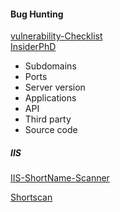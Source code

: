 #### Bug Hunting

[vulnerability-Checklist](https://github.com/Az0x7/vulnerability-Checklist/tree/main) <br>
[InsiderPhD](https://www.youtube.com/@InsiderPhD/videos)

- Subdomains
- Ports
- Server version
- Applications
- API
- Third party
- Source code

##### IIS

[IIS-ShortName-Scanner](https://github.com/irsdl/iis-shortname-scanner)

[Shortscan](https://github.com/bitquark/shortscan)